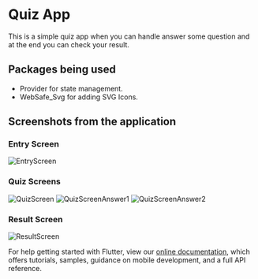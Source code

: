 # Quiz App 

This is a simple quiz app when you can handle answer some question and at the end you can check your result.

## Packages being used 

- Provider for state management.
- WebSafe_Svg for adding SVG Icons.

## Screenshots from the application

### Entry Screen 

![EntryScreen](https://user-images.githubusercontent.com/33814608/172224273-bc5bcade-6f53-4088-82a6-bdbbcad0dbb6.png)

### Quiz Screens 

![QuizScreen](https://user-images.githubusercontent.com/33814608/172224276-53c60f9b-99b8-40a9-a7c5-598150f96266.png)
![QuizScreenAnswer1](https://user-images.githubusercontent.com/33814608/172224251-a1754daa-53ed-405e-bdaa-79869b62b446.png)
![QuizScreenAnswer2](https://user-images.githubusercontent.com/33814608/172224264-10b84620-37d7-4aeb-af9d-1009bc62e76f.png)


### Result Screen 

![ResultScreen](https://user-images.githubusercontent.com/33814608/172224395-0a249f7a-00f1-43d0-b1ef-178f30ea6987.png)


For help getting started with Flutter, view our
[online documentation](https://flutter.dev/docs), which offers tutorials,
samples, guidance on mobile development, and a full API reference.
